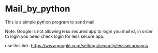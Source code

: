 # Mail_by_python
This is a simple python program to send mail.

Note: Google is not allowing less secured app to login you mail id, in order to login you need check login for less secure app.

use this link: https://www.google.com/settings/security/lesssecureapps
